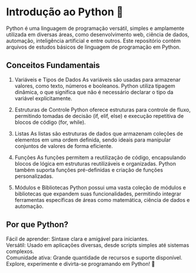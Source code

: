 # Introdução ao Python 🐍
Python é uma linguagem de programação versátil, simples e amplamente utilizada em diversas áreas, como desenvolvimento web, ciência de dados, automação, inteligência artificial e entre outros. Este repositório contém arquivos de estudos básicos de linguagem de programação em Python.

## Conceitos Fundamentais
1. Variáveis e Tipos de Dados
As variáveis são usadas para armazenar valores, como texto, números e booleanos. Python utiliza tipagem dinâmica, o que significa que não é necessário declarar o tipo da variável explicitamente.

2. Estruturas de Controle
Python oferece estruturas para controle de fluxo, permitindo tomadas de decisão (if, elif, else) e execução repetitiva de blocos de código (for, while).

3. Listas
As listas são estruturas de dados que armazenam coleções de elementos em uma ordem definida, sendo ideais para manipular conjuntos de valores de forma eficiente.

4. Funções
As funções permitem a reutilização de código, encapsulando blocos de lógica em estruturas reutilizáveis e organizadas. Python também suporta funções pré-definidas e criação de funções personalizadas.

5. Módulos e Bibliotecas
Python possui uma vasta coleção de módulos e bibliotecas que expandem suas funcionalidades, permitindo integrar ferramentas específicas de áreas como matemática, ciência de dados e automação.

## Por que Python?
Fácil de aprender: Sintaxe clara e amigável para iniciantes. <br>
Versátil: Usado em aplicações diversas, desde scripts simples até sistemas complexos. <br>
Comunidade ativa: Grande quantidade de recursos e suporte disponível. <br>
Explore, experimente e divirta-se programando em Python! 🚀

